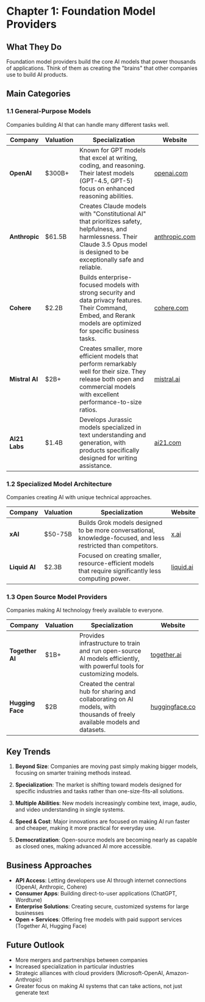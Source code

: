 # Chapter 1: Foundation Model Providers

## What They Do
Foundation model providers build the core AI models that power thousands of applications. Think of them as creating the "brains" that other companies use to build AI products.

## Main Categories

### 1.1 General-Purpose Models
Companies building AI that can handle many different tasks well.

| Company | Valuation | Specialization | Website |
|---------|-----------|----------------|---------|
| **OpenAI** | $300B+ | Known for GPT models that excel at writing, coding, and reasoning. Their latest models (GPT-4.5, GPT-5) focus on enhanced reasoning abilities. | [openai.com](https://openai.com) |
| **Anthropic** | $61.5B | Creates Claude models with "Constitutional AI" that prioritizes safety, helpfulness, and harmlessness. Their Claude 3.5 Opus model is designed to be exceptionally safe and reliable. | [anthropic.com](https://anthropic.com) |
| **Cohere** | $2.2B | Builds enterprise-focused models with strong security and data privacy features. Their Command, Embed, and Rerank models are optimized for specific business tasks. | [cohere.com](https://cohere.com) |
| **Mistral AI** | $2B+ | Creates smaller, more efficient models that perform remarkably well for their size. They release both open and commercial models with excellent performance-to-size ratios. | [mistral.ai](https://mistral.ai) |
| **AI21 Labs** | $1.4B | Develops Jurassic models specialized in text understanding and generation, with products specifically designed for writing assistance. | [ai21.com](https://www.ai21.com) |

### 1.2 Specialized Model Architecture
Companies creating AI with unique technical approaches.

| Company | Valuation | Specialization | Website |
|---------|-----------|----------------|---------|
| **xAI** | $50-75B | Builds Grok models designed to be more conversational, knowledge-focused, and less restricted than competitors. | [x.ai](https://x.ai) |
| **Liquid AI** | $2.3B | Focused on creating smaller, resource-efficient models that require significantly less computing power. | [liquid.ai](https://liquid.ai) |

### 1.3 Open Source Model Providers
Companies making AI technology freely available to everyone.

| Company | Valuation | Specialization | Website |
|---------|-----------|----------------|---------|
| **Together AI** | $1B+ | Provides infrastructure to train and run open-source AI models efficiently, with powerful tools for customizing models. | [together.ai](https://www.together.ai) |
| **Hugging Face** | $2B | Created the central hub for sharing and collaborating on AI models, with thousands of freely available models and datasets. | [huggingface.co](https://huggingface.co) |

## Key Trends

1. **Beyond Size**: Companies are moving past simply making bigger models, focusing on smarter training methods instead.

2. **Specialization**: The market is shifting toward models designed for specific industries and tasks rather than one-size-fits-all solutions.

3. **Multiple Abilities**: New models increasingly combine text, image, audio, and video understanding in single systems.

4. **Speed & Cost**: Major innovations are focused on making AI run faster and cheaper, making it more practical for everyday use.

5. **Democratization**: Open-source models are becoming nearly as capable as closed ones, making advanced AI more accessible.

## Business Approaches

- **API Access**: Letting developers use AI through internet connections (OpenAI, Anthropic, Cohere)
- **Consumer Apps**: Building direct-to-user applications (ChatGPT, Wordtune)
- **Enterprise Solutions**: Creating secure, customized systems for large businesses
- **Open + Services**: Offering free models with paid support services (Together AI, Hugging Face)

## Future Outlook

- More mergers and partnerships between companies
- Increased specialization in particular industries
- Strategic alliances with cloud providers (Microsoft-OpenAI, Amazon-Anthropic)
- Greater focus on making AI systems that can take actions, not just generate text
